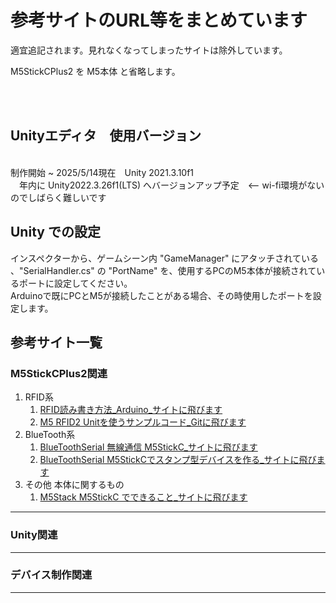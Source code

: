 <h1>参考サイトのURL等をまとめています</h1>
<p>適宜追記されます。見れなくなってしまったサイトは除外しています。</p>
<p>M5StickCPlus2 を M5本体 と省略します。</p>
<br><br>

<h2>Unityエディタ　使用バージョン</h2><br>
<article>
  制作開始 ~ 2025/5/14現在　Unity 2021.3.10f1<br>
  　年内に Unity2022.3.26f1(LTS) へバージョンアップ予定　<-- wi-fi環境がないのでしばらく難しいです<br>
</article>

<h2>Unity での設定</h2>
<article>
  インスペクターから、ゲームシーン内 "GameManager" にアタッチされている 、"SerialHandler.cs" の "PortName" を、使用するPCのM5本体が接続されているポートに設定してください。<br>
  Arduinoで既にPCとM5が接続したことがある場合、その時使用したポートを設定します。
</article>
  
<h2>参考サイト一覧</h2>
<article>
  <h3>M5StickCPlus2関連</h3>
  
  1. RFID系
      1. [RFID読み書き方法_Arduino_サイトに飛びます](https://logikara.blog/rfid/)
      1. [M5 RFID2 Unitを使うサンプルコード_Gitに飛びます](https://gist.github.com/mongonta0716/72e82449e8e550e4735cbf6b71286761)
  1. BlueTooth系
      1. [BlueToothSerial 無線通信 M5StickC_サイトに飛びます](https://qiita.com/naninunenoy/items/4cf9f00b99e56969e0b4)
      2. [BlueToothSerial M5StickCでスタンプ型デバイスを作る_サイトに飛びます](https://qiita.com/kiririn262/items/dcfa59f2861a6ef237b6)
  1. その他 本体に関するもの
      1. [M5Stack M5StickC でできること_サイトに飛びます](https://sample.msr-r.net/contents-m5stack/) 
     
 
  
  ---
  
  <h3>Unity関連</h3>
  
  ---
  
  <h3>デバイス制作関連</h3>
  
  ---
  
</article>
